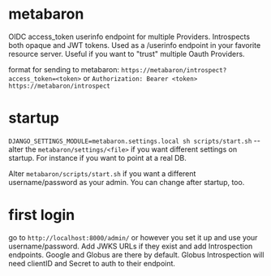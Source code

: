 # metabaron
OIDC access_token userinfo endpoint for multiple Providers. Introspects both opaque and JWT tokens. Used as a /userinfo endpoint in your favorite resource server. Useful if you want to "trust" multiple Oauth Providers.

format for sending to metabaron:
`https://metabaron/introspect?access_token=<token>` or `Authorization: Bearer <token> https://metabaron/introspect`

# startup
`DJANGO_SETTINGS_MODULE=metabaron.settings.local sh scripts/start.sh` -- alter the `metabaron/settings/<file>` if you want different settings on startup. For instance if you want to point at a real DB.  

Alter `metabaron/scripts/start.sh` if you want a different username/password as your admin. You can change after startup, too.  

# first login
go to `http://localhost:8000/admin/` or however you set it up and use your username/password. Add JWKS URLs if they exist and add Introspection endpoints. Google and Globus are there by default. Globus Introspection will need clientID and Secret to auth to their endpoint.
